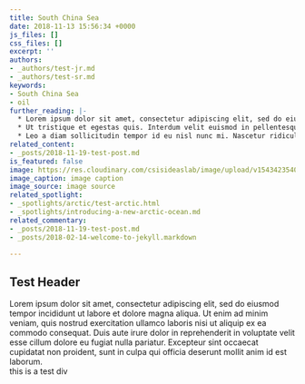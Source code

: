 ```yaml
---
title: South China Sea
date: 2018-11-13 15:56:34 +0000
js_files: []
css_files: []
excerpt: ''
authors:
- _authors/test-jr.md
- _authors/test-sr.md
keywords:
- South China Sea
- oil
further_reading: |-
  * Lorem ipsum dolor sit amet, consectetur adipiscing elit, sed do eiusmod tempor incididunt ut labore et dolore magna aliqua.
  * Ut tristique et egestas quis. Interdum velit euismod in pellentesque massa placerat.
  * Leo a diam sollicitudin tempor id eu nisl nunc mi. Nascetur ridiculus mus mauris vitae ultricies. Sagittis eu volutpat.
related_content:
- _posts/2018-11-19-test-post.md
is_featured: false
image: https://res.cloudinary.com/csisideaslab/image/upload/v1543423540/ocean/Screen%20Shot%202018-11-28%20at%2011.44.13%20AM.png
image_caption: image caption
image_source: image source
related_spotlight:
- _spotlights/arctic/test-arctic.html
- _spotlights/introducing-a-new-arctic-ocean.md
related_commentary:
- _posts/2018-11-19-test-post.md
- _posts/2018-02-14-welcome-to-jekyll.markdown

---
```

<h2 class="test-header">Test Header</h2>
Lorem ipsum dolor sit amet, consectetur adipiscing elit, sed do eiusmod tempor incididunt ut labore et dolore magna aliqua. Ut enim ad minim veniam, quis nostrud exercitation ullamco laboris nisi ut aliquip ex ea commodo consequat. Duis aute irure dolor in reprehenderit in voluptate velit esse cillum dolore eu fugiat nulla pariatur. Excepteur sint occaecat cupidatat non proident, sunt in culpa qui officia deserunt mollit anim id est laborum.

<div class="test">this is a test div</div>
